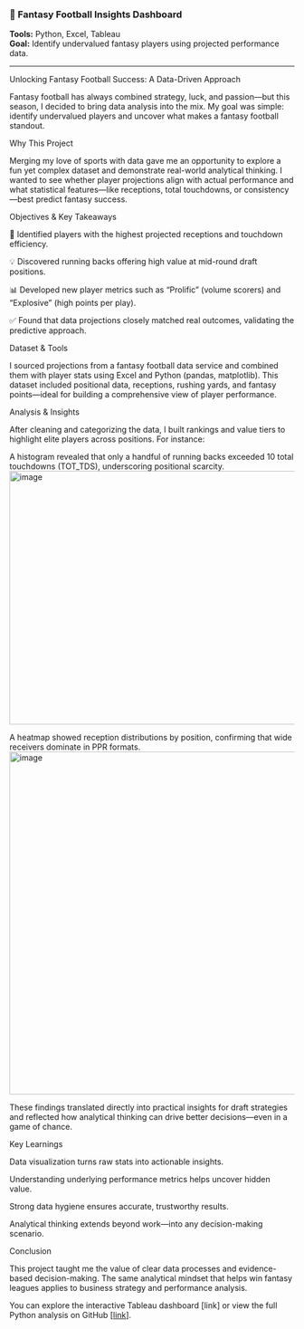 ### 🎯 Fantasy Football Insights Dashboard
**Tools:** Python, Excel, Tableau  
**Goal:** Identify undervalued fantasy players using projected performance data.
________________________________________________________________________________________
Unlocking Fantasy Football Success: A Data-Driven Approach

Fantasy football has always combined strategy, luck, and passion—but this season, I decided to bring data analysis into the mix. My goal was simple: identify undervalued players and uncover what makes a fantasy football standout.

Why This Project

Merging my love of sports with data gave me an opportunity to explore a fun yet complex dataset and demonstrate real-world analytical thinking. I wanted to see whether player projections align with actual performance and what statistical features—like receptions, total touchdowns, or consistency—best predict fantasy success.

Objectives & Key Takeaways

🏈 Identified players with the highest projected receptions and touchdown efficiency.

💡 Discovered running backs offering high value at mid-round draft positions.

📊 Developed new player metrics such as “Prolific” (volume scorers) and “Explosive” (high points per play).

✅ Found that data projections closely matched real outcomes, validating the predictive approach.

Dataset & Tools

I sourced projections from a fantasy football data service and combined them with player stats using Excel and Python (pandas, matplotlib). This dataset included positional data, receptions, rushing yards, and fantasy points—ideal for building a comprehensive view of player performance.

Analysis & Insights

After cleaning and categorizing the data, I built rankings and value tiers to highlight elite players across positions.
For instance:

A histogram revealed that only a handful of running backs exceeded 10 total touchdowns (TOT_TDS), underscoring positional scarcity.
<img width="841" height="448" alt="image" src="https://github.com/user-attachments/assets/a36968eb-7b94-4dc0-8a28-b071b28cc53c" />



A heatmap showed reception distributions by position, confirming that wide receivers dominate in PPR formats.
<img width="772" height="606" alt="image" src="https://github.com/user-attachments/assets/c0dfeb45-afcd-408b-8d2d-09489d54b0cc" />


These findings translated directly into practical insights for draft strategies and reflected how analytical thinking can drive better decisions—even in a game of chance.

Key Learnings

Data visualization turns raw stats into actionable insights.

Understanding underlying performance metrics helps uncover hidden value.

Strong data hygiene ensures accurate, trustworthy results.

Analytical thinking extends beyond work—into any decision-making scenario.

Conclusion

This project taught me the value of clear data processes and evidence-based decision-making. The same analytical mindset that helps win fantasy leagues applies to business strategy and performance analysis.

You can explore the interactive Tableau dashboard [link] or view the full Python analysis on GitHub [[link](https://github.com/tduthil/fantasy-football-data-analysis/blob/77e31bfc8dc959e7e3e852d6f14393d101f9ec89/notebooks/ff_data_analysis.ipynb)].
